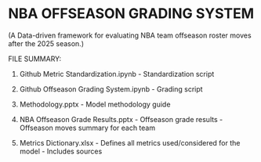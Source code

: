 # NBA OFFSEASON GRADING SYSTEM
(A Data-driven framework for evaluating NBA team offseason roster moves after the 2025 season.)

FILE SUMMARY:

  1. Github Metric Standardization.ipynb
    - Standardization script
      
  2. Github Offseason Grading System.ipynb
    - Grading script
  
  3. Methodology.pptx
    - Model methodology guide 
  
  4. NBA Offseason Grade Results.pptx
    - Offseason grade results
    - Offseason moves summary for each team
  
  5. Metrics Dictionary.xlsx
    - Defines all metrics used/considered for the model
    - Includes sources
